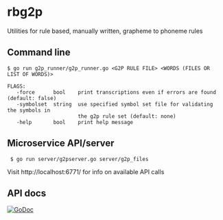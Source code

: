 # rbg2p
Utilities for rule based, manually written, grapheme to phoneme rules

## Command line
    $ go run g2p_runner/g2p_runner.go <G2P RULE FILE> <WORDS (FILES OR LIST OF WORDS)>
    
    FLAGS:
       -force      bool    print transcriptions even if errors are found (default: false)
       -symbolset  string  use specified symbol set file for validating the symbols in
                           the g2p rule set (default: none)
       -help       bool    print help message

## Microservice API/server

     $ go run server/g2pserver.go server/g2p_files
     
 Visit http://localhost:6771/ for info on available API calls
 
## API docs

[![GoDoc](https://godoc.org/github.com/stts-se/rbg2p?status.svg)](https://godoc.org/github.com/stts-se/rbg2p)
